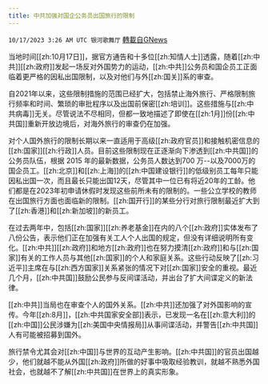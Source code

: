 ```yaml
---
title: 中共加强对国企公务员出国旅行的限制
---
```

`10/17/2023 3:26 AM UTC 银河歌舞厅` [轉載自GNews](https://gnews.org/articles/1842865)

当地时间[[zh:10月17日]]，据官方通告和十多位[[zh:知情人士]]透露，随着[[zh:中共]][[zh:政府]]发起一场反对外国势力的运动，[[zh:中共]]公务员和国企员工正面临着更严格的因私出国限制，以及对他们与外[[zh:国关]]系的审查。

自2021年以来，这些限制措施的范围已经扩大，包括禁止海外旅行、严格限制旅行频率和时间、繁琐的审批程序以及出国前保密[[zh:培训]]。这些措施与[[zh:中共病毒]]无关。尽管说法不尽相同，但都一致地描述了即使在[[zh:1月]]份[[zh:中共国]]重新开放边境后，对海外旅行的审查仍在加强。

对个人国外旅行的限制长期以来一直适用于高级[[zh:政府官员]]和接触机密信息的[[zh:国家]][[zh:行政]]人员。目前这些限制现在正逐渐向下渗透到[[zh:中共国]]的公务员队伍，根据 2015 年的最新数据，公务员人数达到700 万--以及7000万的国企员工。[[zh:北京]]和[[zh:上海]]的[[zh:中国建设银行]]的低级别员工每年只能因私出国一次，而且最长只能出国12天，尽管其中一位已有将近20年的工龄。他们都是在2023年初申请休假时发现这些前所未有的限制的。一些公立学校的教师在出国旅行方面也面临新的限制。[[zh:国开行]]的某些分行对旅行限制最近扩大到了[[zh:香港]]和[[zh:新加坡]]的新员工。

在过去两年中，包括[[zh:国家]][[zh:养老基金]]在内的八个[[zh:政府]]实体发布了八份公告，表示他们正在加强有关工人个人出国的规定，但没有详细说明所有变化。[[zh:中共]][[zh:政府]]和地方[[zh:政府]]也在努力摸清[[zh:政府]]和与[[zh:国家]]有关的工作人员与其他[[zh:国家]]的个人和家庭关系。这些行动反映了[[zh:习近平]]主席在与[[zh:西方国家]]关系紧张的情况下对[[zh:国家]]安全的重视。最近几个月，[[zh:中共国]]鼓励公民参与反间谍活动，并出台了扩大间谍定义的新法律。

[[zh:中共]]当局也在审查个人的国外关系。[[zh:中共]]还加强了对外国影响的宣传。今年[[zh:8月]]，[[zh:中共国家安全部]]表示，已发现一名在[[zh:意大利]]的[[zh:中国]]公民涉嫌为[[zh:美国中央情报局]]从事间谍活动，并警告[[zh:中共国]]人有可能被招募到国外。

旅行禁令尤其会对[[zh:中国]]与世界的互动产生影响。[[zh:中共国]]的官员出国越少，他们就越不能从外国[[zh:政府]]所做的好事中吸取经验教训，就越不熟悉外国社会，也就越不了解[[zh:中共国]]在世界上的真实形象。
